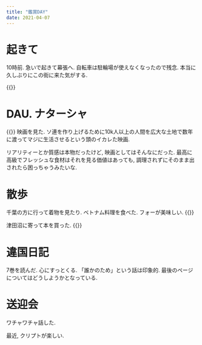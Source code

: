 ```yaml
---
title: "鑑賞DAY"
date: 2021-04-07
---
```


# 起きて
10時前. 急いで起きて幕張へ. 自転車は駐輪場が使えなくなったので残念. 本当に久しぶりにこの街に来た気がする.

{{<tweet user="dango_bot" id="1379613511299465219">}}

# DAU. ナターシャ
{{<tweet user="dango_bot" id="1379810066769932290">}}
映画を見た. ソ連を作り上げるために10k人以上の人間を広大な土地で数年に渡ってマジに生活させるという頭のイカレた映画.

リアリティーとか質感は本物だったけど, 映画としてはそんなにだった. 最高に高級でフレッシュな食材はそれを見る価値はあっても, 調理されずにそのまま出されたら困っちゃうみたいな.

# 散歩
千葉の方に行って着物を見たり. ベトナム料理を食べた. フォーが美味しい.
{{<tweet user="dango_bot" id="1379679234944212992">}}

津田沼に寄って本を買った.
{{<tweet user="dango_bot" id="1379810066769932290">}}

# 違国日記
7巻を読んだ. 心にすっとくる. 「誰かのため」という話は印象的. 最後のページについてはどうしようかとなっている.

# 送迎会
ワチャワチャ話した.

最近, クリプトが楽しい.